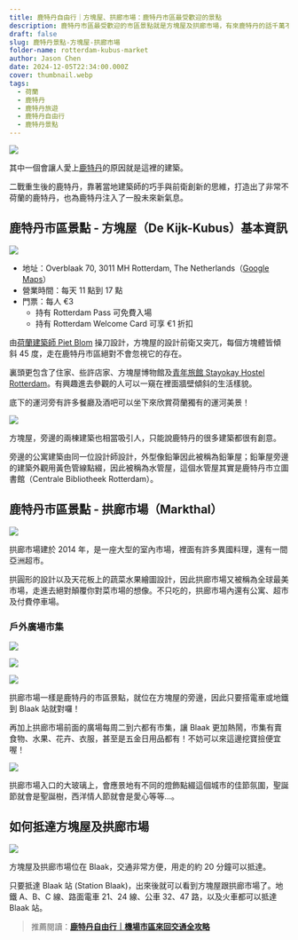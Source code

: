 ```yaml
---
title: 鹿特丹自由行｜方塊屋、拱廊市場：鹿特丹市區最受歡迎的景點
description: 鹿特丹市區最受歡迎的市區景點就是方塊屋及拱廊市場，有來鹿特丹的話千萬不要錯過！
draft: false
slug: 鹿特丹景點-方塊屋-拱廊市場
folder-name: rotterdam-kubus-market
author: Jason Chen
date: 2024-12-05T22:34:00.000Z
cover: thumbnail.webp
tags:
  - 荷蘭
  - 鹿特丹
  - 鹿特丹旅遊
  - 鹿特丹自由行
  - 鹿特丹景點
---
```


![](thumbnail.webp)

其中一個會讓人愛上[鹿特丹](https://exittaiwan.com/tags/%E9%B9%BF%E7%89%B9%E4%B8%B9/)的原因就是這裡的建築。

二戰重生後的鹿特丹，靠著當地建築師的巧手與前衛創新的思維，打造出了非常不荷蘭的鹿特丹，也為鹿特丹注入了一股未來新氣息。

## 鹿特丹市區景點 - 方塊屋（De Kijk-Kubus）基本資訊

![](image2.webp)

* 地址：Overblaak 70, 3011 MH Rotterdam, The Netherlands（[Google Maps](https://maps.app.goo.gl/zJucKu8kjN7CLqLJ9)）
* 營業時間：每天 11 點到 17 點
* 門票：每人 €3
  - 持有 Rotterdam Pass 可免費入場
  - 持有 Rotterdam Welcome Card 可享 €1 折扣

由[荷蘭建築師 Piet Blom](https://forgemind.net/media/piet-blom-%E8%8D%B7%E8%98%AD%E9%B9%BF%E7%89%B9%E4%B8%B9cube-houses/) 操刀設計，方塊屋的設計前衛又突兀，每個方塊體皆傾斜 45 度，走在鹿特丹市區絕對不會忽視它的存在。

裏頭更包含了住家、些許店家、方塊屋博物館及[青年旅館 Stayokay Hostel Rotterdam](https://www.booking.com/hotel/nl/stayokay-rotterdam.xt.html?aid=7956794&no_rooms=1&group_adults=2)。有興趣進去參觀的人可以一窺在裡面牆壁傾斜的生活樣貌。

底下的運河旁有許多餐廳及酒吧可以坐下來欣賞荷蘭獨有的運河美景！

![](image4.webp)

方塊屋，旁邊的兩棟建築也相當吸引人，只能說鹿特丹的很多建築都很有創意。

旁邊的公寓建築由同一位設計師設計，外型像鉛筆因此被稱為鉛筆屋；鉛筆屋旁邊的建築外觀用黃色管線點綴，因此被稱為水管屋，這個水管屋其實是鹿特丹市立圖書館（Centrale Bibliotheek Rotterdam）。

## 鹿特丹市區景點 - 拱廊市場（Markthal）

![](thumbnail.webp)

拱廊市場建於 2014 年，是一座大型的室內市場，裡面有許多異國料理，還有一間亞洲超市。

拱圓形的設計以及天花板上的蔬菜水果繪圖設計，因此拱廊市場又被稱為全球最美市場，走進去絕對顛覆你對菜市場的想像。不只吃的，拱廊市場內還有公寓、超市及付費停車場。

### 戶外廣場市集

![](image5.webp)

![](image7.webp)

![](image1.webp)

拱廊市場一樣是鹿特丹的市區景點，就位在方塊屋的旁邊，因此只要搭電車或地鐵到 Blaak 站就對囉！

再加上拱廊市場前面的廣場每周二到六都有市集，讓 Blaak 更加熱鬧，市集有賣食物、水果、花卉、衣服，甚至是五金日用品都有！不妨可以來這邊挖寶撿便宜喔！

![](image-8.webp)

拱廊市場入口的大玻璃上，會應景地有不同的燈飾點綴這個城市的佳節氛圍，聖誕節就會是聖誕樹，西洋情人節就會是愛心等等...。

## 如何抵達方塊屋及拱廊市場

![](image9.webp)

方塊屋及拱廊市場位在 Blaak，交通非常方便，用走的約 20 分鐘可以抵達。

只要抵達 Blaak 站 (Station Blaak)，出來後就可以看到方塊屋跟拱廊市場了。地鐵 A、B、C 線、路面電車 21、24 線、公車 32、47 路，以及火車都可以抵達 Blaak 站。

> 推薦閱讀：[**鹿特丹自由行｜機場市區來回交通全攻略**](https://exittaiwan.com/posts/%E9%B9%BF%E7%89%B9%E4%B8%B9%E6%A9%9F%E5%A0%B4%E5%88%B0%E5%B8%82%E5%8D%80%E4%BA%A4%E9%80%9A%E5%85%A8%E6%94%BB%E7%95%A5/)
